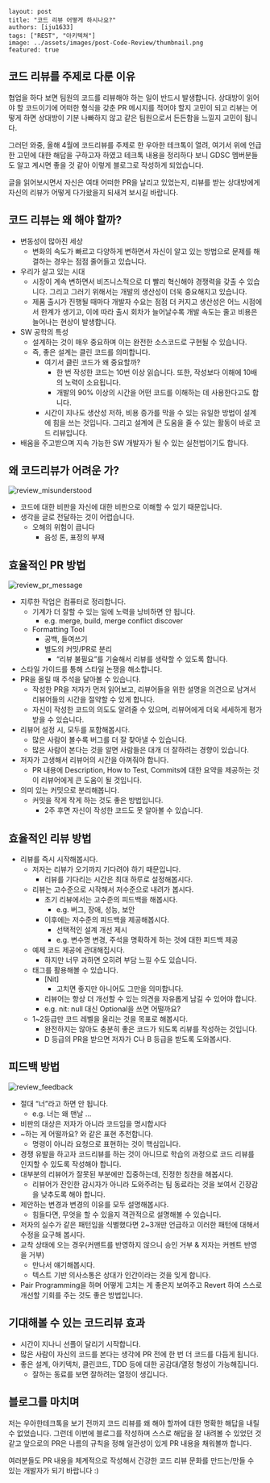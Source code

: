 ```
layout: post
title: "코드 리뷰 어떻게 하시나요?"
authors: [iju1633]
tags: ["REST", "아키텍쳐"]
image: ../assets/images/post-Code-Review/thumbnail.png
featured: true
```

## 코드 리뷰를 주제로 다룬 이유

협업을 하다 보면 팀원의 코드를 리뷰해야 하는 일이 반드시 발생합니다. 상대방이 읽어야 할 코드이기에 어떠한 형식을 갖춘 PR 메시지를 적어야 할지 고민이 되고 리뷰는 어떻게 하면 상대방이 기분 나빠하지 않고 같은 팀원으로서 든든함을 느낄지 고민이 됩니다.

그러던 와중, 올해 4월에 코드리뷰를 주제로 한 우아한 테크톡이 열려, 여기서 위에 언급한 고민에 대한 해답을 구하고자 하였고 테크톡 내용을 정리하다 보니 GDSC 멤버분들도 알고 계시면 좋을 것 같아 이렇게 블로그로 작성하게 되었습니다.

글을 읽어보시면서 자신은 여태 어떠한 PR을 날리고 있었는지, 리뷰를 받는 상대방에게 자신의 리뷰가 어떻게 다가왔을지 되새겨 보시길 바랍니다.

## 코드 리뷰는 왜 해야 할까?

- 변동성이 많아진 세상
    - 변화의 속도가 빠르고 다양하게 변하면서 자신이 알고 있는 방법으로 문제를 해결하는 경우는 점점 줄어들고 있습니다.
- 우리가 살고 있는 시대
    - 시장이 계속 변하면서 비즈니스적으로 더 빨리 혁신해야 경쟁력을 갖출 수 있습니다. 그리고 그러기 위해서는 개발의 생산성이 더욱 중요해지고 있습니다.
    - 제품 출시가 진행될 때마다 개발자 수요는 점점 더 커지고 생산성은 어느 시점에서 한계가 생기고, 이에 따라 출시 회차가 늘어날수록 개발 속도는 줄고 비용은 늘어나는 현상이 발생합니다.
- SW 공학의 특성
    - 설계하는 것이 매우 중요하며 이는 완전한 소스코드로 구현될 수 있습니다.
    - 즉, 좋은 설계는 클린 코드를 의미합니다.
        - 여기서 클린 코드가 왜 중요할까?
            - 한 번 작성한 코드는 10번 이상 읽습니다. 또한, 작성보다 이해에 10배의 노력이 소요됩니다.
            - 개발의 90% 이상의 시간을 어떤 코드를 이해하는 데 사용한다고도 합니다.
        - 시간이 지나도 생산성 저하, 비용 증가를 막을 수 있는 유일한 방법이 설계에 힘을 쓰는 것입니다. 그리고 설계에 큰 도움을 줄 수 있는 활동이 바로 코드 리뷰입니다.
- 배움을 주고받으며 지속 가능한 SW 개발자가 될 수 있는 실천법이기도 합니다.

## 왜 코드리뷰가 어려운 가?

![review_misunderstood](../assets/images/post-Code-Review/review_misunderstood.png)  

- 코드에 대한 비판을 자신에 대한 비판으로 이해할 수 있기 때문입니다.
- 생각을 글로 전달하는 것이 어렵습니다.
    - 오해의 위험이 큽니다
        - 음성 톤, 표정의 부재

## 효율적인 PR 방법

![review_pr_message](../assets/images/post-Code-Review/review_pr_message.PNG)  

- 지루한 작업은 컴퓨터로 정리합니다.
    - 기계가 더 잘할 수 있는 일에 노력을 낭비하면 안 됩니다.
        - e.g. merge, build, merge conflict discover
    - Formatting Tool
        - 공백, 들여쓰기
        - 별도의 커밋/PR로 분리
            - “리뷰 불필요”를 기술해서 리뷰를 생략할 수 있도록 합니다.
- 스타일 가이드를 통해 스타일 논쟁을 해소합니다.
- PR을 올릴 때 주석을 달아볼 수 있습니다.
    - 작성한 PR을 저자가 먼저 읽어보고, 리뷰어들을 위한 설명을 의견으로 남겨서 리뷰어들의 시간을 절약할 수 있게 합니다.
    - 자신이 작성한 코드의 의도도 알려줄 수 있으며, 리뷰어에게 더욱 세세하게 평가받을 수 있습니다.
- 리뷰어 설정 시, 모두를 포함해봅시다.
    - 많은 사람이 볼수록 버그를 더 잘 찾아낼 수 있습니다.
    - 많은 사람이 본다는 것을 알면 사람들은 대개 더 잘하려는 경향이 있습니다.
- 저자가 고생해서 리뷰어의 시간을 아껴줘야 합니다.
    - PR 내용에 Description, How to Test, Commits에 대한 요약을 제공하는 것이 리뷰어에게 큰 도움이 될 것입니다.
- 의미 있는 커밋으로 분리해봅니다.
    - 커밋을 작게 작게 하는 것도 좋은 방법입니다.
        - 2주 후면 자신이 작성한 코드도 못 알아볼 수 있습니다.

## 효율적인 리뷰 방법

- 리뷰를 즉시 시작해봅시다.
    - 저자는 리뷰가 오기까지 기다려야 하기 때문입니다.
        - 리뷰를 기다리는 시간은 최대 하루로 설정해봅시다.
    - 리뷰는 고수준으로 시작해서 저수준으로 내려가 봅시다.
        - 초기 리뷰에서는 고수준의 피드백을 해봅시다.
            - e.g. 버그, 장애, 성능, 보안
        - 이후에는 저수준의 피드백을 제공해봅시다.
            - 선택적인 설계 개선 제시
            - e.g. 변수명 변경, 주석을 명확하게 하는 것에 대한 피드백 제공
    - 예제 코드 제공에 관대해집시다.
        - 하지만 너무 과하면 오히려 부담 느낄 수도 있습니다.
    - 태그를 활용해볼 수 있습니다.
        - [Nit]
            - 고치면 좋지만 아니어도 그만을 의미합니다.
        - 리뷰어는 항상 더 개선할 수 있는 의견을 자유롭게 남길 수 있어야 합니다.
        - e.g. nit: null 대신 Optional을 쓰면 어떨까요?
    - 1~2등급만 코드 레벨을 올리는 것을 목표로 해봅시다.
        - 완전하지는 않아도 충분히 좋은 코드가 되도록 리뷰를 작성하는 것입니다.
        - D 등급의 PR을 받으면 저자가 C나 B 등급을 받도록 도와봅시다.

## 피드백 방법

![review_feedback](../assets/images/post-Code-Review/review_feedback.png)  

- 절대 “너”라고 하면 안 됩니다.
    - e.g. 너는 왜 맨날 ...
- 비판의 대상은 저자가 아니라 코드임을 명시합시다
- ~하는 게 어떨까요? 와 같은 표현 추천합니다.
    - 명령이 아니라 요청으로 표현하는 것이 핵심입니다.
- 경쟁 유발을 하고자 코드리뷰를 하는 것이 아니므로 학습의 과정으로 코드 리뷰를 인지할 수 있도록 작성해야 합니다.
- 대부분의 리뷰어가 잘못된 부분에만 집중하는데, 진정한 칭찬을 해봅시다.
    - 리뷰어가 잔인한 감시자가 아니라 도와주려는 팀 동료라는 것을 보여서 긴장감을 낮추도록 해야 합니다.
- 제안하는 변경과 변경의 이유를 모두 설명해봅시다.
    - 힘들다면, 무엇을 할 수 있을지 객관적으로 설명해볼 수 있습니다.
- 저자의 실수가 같은 패턴임을 식별했다면 2~3개만 언급하고 이러한 패턴에 대해서 수정을 요구해 봅시다.
- 교착 상태에 오는 경우(커맨트를 반영하지 않으니 승인 거부 & 저자는 커멘트 반영을 거부)
    - 만나서 얘기해봅시다.
    - 텍스트 기반 의사소통은 상대가 인간이라는 것을 잊게 합니다.
- Pair Programming을 하며 어떻게 고치는 게 좋은지 보여주고 Revert 하여 스스로 개선할 기회를 주는 것도 좋은 방법입니다.

## 기대해볼 수 있는 코드리뷰 효과

- 시간이 지나니 선플이 달리기 시작합니다.
- 많은 사람이 자신의 코드를 본다는 생각에 PR 전에 한 번 더 코드를 다듬게 됩니다.
- 좋은 설계, 아키텍처, 클린코드, TDD 등에 대한 공감대/열정 형성이 가능해집니다.
    - 잘하는 동료를 보면 잘하려는 열정이 생깁니다.

## 블로그를 마치며

저는 우아한테크톡을 보기 전까지 코드 리뷰를 왜 해야 할까에 대한 명확한 해답을 내릴 수 없었습니다. 그런데 이번에 블로그를 작성하며 스스로 해답을 잘 내려볼 수 있었던 것 같고 앞으로의 PR은 나름의 규칙을 정해 일관성이 있게 PR 내용을 채워볼까 합니다.

여러분들도 PR 내용을 체계적으로 작성해서 건강한 코드 리뷰 문화를 만드는/만들 수 있는 개발자가 되기 바랍니다 :)